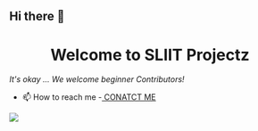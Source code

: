 ## Hi there 👋

<h1 align="center">Welcome to SLIIT Projectz</h1>


<i>It's okay ... We welcome beginner Contributors!</i>
- 📫 How to reach me -[ CONATCT ME ](https://rdarshan927.github.io/#contact)

[![](https://visitcount.itsvg.in/api?id=SLIIT-Projectz&icon=0&color=0)](https://rdarshan927.github.io/)
